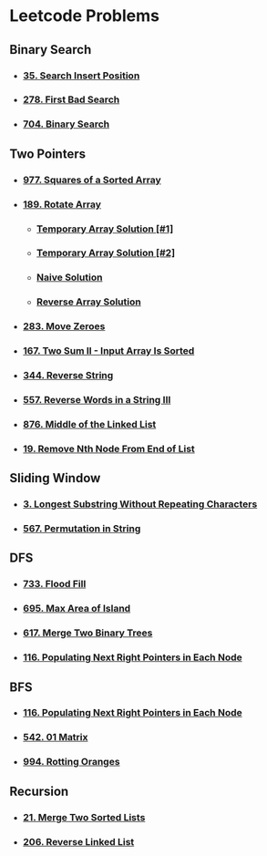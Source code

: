 # Leetcode Problems

## Binary Search

- ### [35. Search Insert Position](binary_search/35_search_insert_position)
- ### [278. First Bad Search](binary_search/278_first_bad_version)
- ### [704. Binary Search](binary_search/704_binary_search)

## Two Pointers

- ### [977. Squares of a Sorted Array](two_pointers/977_squares_of_a_sorted_array)
- ### [189. Rotate Array](two_pointers/189_rotate_array)
  - ### [Temporary Array Solution [#1]](two_pointers/189_rotate_array/temp_array_solution/solution_1)
  - ### [Temporary Array Solution [#2]](two_pointers/189_rotate_array/temp_array_solution/solution_2)
  - ### [Naive Solution](two_pointers/189_rotate_array/naive_solution)
  - ### [Reverse Array Solution](two_pointers/189_rotate_array/reverse_array_solution)
- ### [283. Move Zeroes](two_pointers/283_move_zeroes)
- ### [167. Two Sum II - Input Array Is Sorted](two_pointers/167_two_sum_sorted_array)
- ### [344. Reverse String](two_pointers/344_reverse_string)
- ### [557. Reverse Words in a String III](two_pointers/557_reverse_words_in_a_string_III)
- ### [876. Middle of the Linked List](two_pointers/876_middle_of_the_linked_list)
- ### [19. Remove Nth Node From End of List](two_pointers/19_remove_nth_node_from_end_of_list)

## Sliding Window

- ### [3. Longest Substring Without Repeating Characters](sliding_window/3_longest_substring_without_repeating_characters)
- ### [567. Permutation in String](sliding_window/567_permutation_in_string)

## DFS

- ### [733. Flood Fill](dfs/733_flood_fill)
- ### [695. Max Area of Island](dfs/695_max_area_of_island)
- ### [617. Merge Two Binary Trees](dfs/617_merge_two_binary_trees)
- ### [116. Populating Next Right Pointers in Each Node](dfs/116_populating_next_right_pointers_in_each_node)

## BFS
- ### [116. Populating Next Right Pointers in Each Node](bfs/116_populating_next_right_pointers_in_each_node)
- ### [542. 01 Matrix](bfs/542_01_matrix)
- ### [994. Rotting Oranges](bfs/994_rotting_oranges)

## Recursion
- ### [21. Merge Two Sorted Lists](recursion/21_merge_two_sorted_lists)
- ### [206. Reverse Linked List](recursion/206_reverse_linked_list)